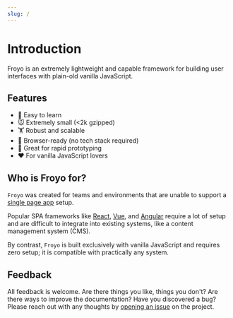 ```yaml
---
slug: /
---
```


# Introduction

Froyo is an extremely lightweight and capable framework for building user interfaces with plain-old vanilla JavaScript.

## Features

-   📖 Easy to learn
-   🐭 Extremely small (<2k gzipped)
-   🏋 Robust and scalable
-   🚀 Browser-ready (no tech stack required)
-   🐇 Great for rapid prototyping
-   ❤ For vanilla JavaScript lovers

## Who is Froyo for?

`Froyo` was created for teams and environments that are unable to support a [single page app](https://developer.mozilla.org/en-US/docs/Glossary/SPA) setup.

Popular SPA frameworks like [React](https://reactjs.org/), [Vue](https://vuejs.org/), and [Angular](https://angularjs.org/) require a lot of setup and are difficult to integrate into existing systems, like a content management system (CMS).

By contrast, `Froyo` is built exclusively with vanilla JavaScript and requires zero setup; it is compatible with practically any system.

## Feedback

All feedback is welcome. Are there things you like, things you don't? Are there ways to improve the documentation? Have you discovered a bug? Please reach out with any thoughts by [opening an issue](https://github.com/marksmccann/froyo/issues/new) on the project.
